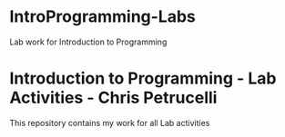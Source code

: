 # IntroProgramming-Labs
Lab work for Introduction to Programming

Introduction to Programming - Lab Activities - Chris Petrucelli
============================================


This repository contains my work for all Lab activities
